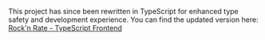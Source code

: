 This project has since been rewritten in TypeScript for enhanced type safety and development experience. You can find the updated version here: [Rock'n Rate - TypeScript Frontend](https://github.com/corskaya/rock-n-rate)
